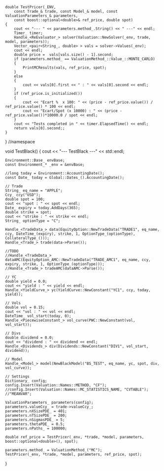

	double TestPricer(_ENV,
		const Trade_& trade, const Model_& model, const ValuationParameters_& parameters,
		const boost::optional<double>& ref_price, double spot)
	{
		cout << "--- " << parameters.method_.String() << " ---" << endl;
		Timer_ timer;
		Handle_<ReEvaluator_> solver(Valuation::NewSolver(_env, trade, model, parameters));
		Vector_<pair<String_, double> > vals = solver->Values(_env);
		cout << endl;
		double price =  vals[vals.size() - 1].second;
		if (parameters.method_ == ValuationMethod_::Value_::MONTE_CARLO)
		{
			PrintMCResults(vals, ref_price, spot);
		}
		else
		{
			cout << vals[0].first << " : " << vals[0].second << endl;
		}
		if (ref_price.is_initialized())
		{
			cout << "Ecart %  x 100: " << (price - ref_price.value()) / ref_price.value() * 100 << endl;
			cout << "Ecart/Spot (x 10000) : " << (price - ref_price.value())*10000.0 / spot << endl;
		}
		cout << "Tests completed in " << timer.ElapsedTime() << endl;
		return vals[0].second;;
	}
} //namespace


void TestBlack()
{
	cout << "--- TestBlack ---" << std::endl;

	Environment::Base_ envBase; 
	const Environment_* _env = &envBase;

	//long today = Environment::AccountingDate();
	const Date_ today = Global::Dates_().AccountingDate();

	// Trade
	String_ eq_name = "APPLE";
	Ccy_ ccy("USD");
	double spot = 100;
	cout << "spot : " << spot << endl;
	Date_ expiry = today.AddDays(365);
	double strike = spot;
	cout << "strike : " << strike << endl;
	String_ optionType = "C";

	Handle_<TradeData_> data(EquityOption::NewTradeData("TRADE1", eq_name, ccy, DateTime_(expiry), strike, 1, OptionType_(optionType), CollateralType_()));
	Handle_<Trade_> trade(data->Parse());

	//TODO
	//Handle_<TradeData_> dataAMC(EquityOption_AMC::NewTradeData("TRADE_AMC1", eq_name, ccy, expiry, strike, 1, OptionType_(optionType)));
	//Handle_<Trade_> tradeAMC(dataAMC->Parse());

	// YC
	double yield = 0.0;
	cout << "yield : " << yield << endl;
	Handle_<YieldCurve_> yc(YieldCurve::NewConstant("YC1", ccy, today, yield));

	// Vols
	double vol = 0.15;
	cout << "vol : " << vol << endl;
	DateTime_ vol_start(today, 0);
	Handle_<PiecewiseConstant_> vol_curve(PWC::NewConstant(vol, vol_start));

	// Divs
	double dividend = 0.0;
	cout << "dividend : " << dividend << endl;
	Handle_<Dividends_> div(Dividends::NewConstant("DIV1", vol_start, dividend));

	// Model
	Handle_<Model_> model(NewBlackModel("BS_TEST", eq_name, yc, spot, div, vol_curve));

	// Settings
	Dictionary_ config;
	config.Insert(Valuation::Names::METHOD, "CF");
	//config.Insert(Valuation::Names::MC_STATISTICS_NAME, "CVTABLE"); //"MEANVAR";

	ValuationParameters_ parameters(config);
	parameters.valueCcy_ = trade->valueCcy_;
	parameters.nXSizePDE_ = 401;
	parameters.nTSizePDE_ = 200;
	parameters.nSigmasPDE_ = 5;
	parameters.thetaPDE_ = 0.5;
	parameters.nPaths_ = 100000;

	double ref_price = TestPricer(_env, *trade, *model, parameters, boost::optional<double>(), spot);

	parameters.method_ = ValuationMethod_("MC");
	TestPricer(_env, *trade, *model, parameters, ref_price, spot);

}
